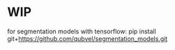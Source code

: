 # WIP

for segmentation models with tensorflow:
pip install git+https://github.com/qubvel/segmentation_models.git